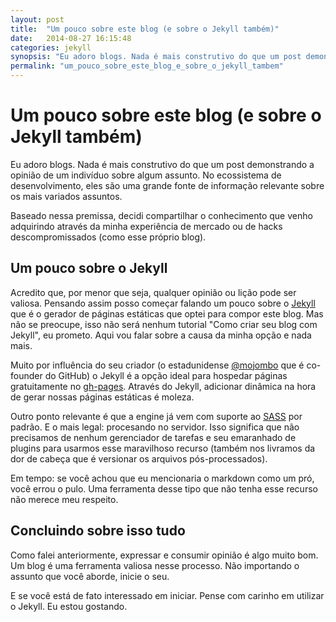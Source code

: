 ```yaml
---
layout: post
title:  "Um pouco sobre este blog (e sobre o Jekyll também)"
date:   2014-08-27 16:15:48
categories: jekyll
synopsis: "Eu adoro blogs. Nada é mais construtivo do que um post demonstrando a opinião de um indivíduo sobre algum assunto. No ecossistema de desenvolvimento, eles são uma grande fonte de informação relevante sobre os mais variados assuntos."
permalink: "um_pouco_sobre_este_blog_e_sobre_o_jekyll_tambem"
---
```


# Um pouco sobre este blog (e sobre o Jekyll também)

Eu adoro blogs. Nada é mais construtivo do que um post demonstrando a opinião de um indivíduo sobre algum assunto. No ecossistema de desenvolvimento, eles são uma grande fonte de informação relevante sobre os mais variados assuntos.

Baseado nessa premissa, decidi compartilhar o conhecimento que venho adquirindo através da minha experiência de mercado ou de hacks descompromissados (como esse próprio blog).

## Um pouco sobre o Jekyll

Acredito que, por menor que seja, qualquer opinião ou lição pode ser valiosa. Pensando assim posso começar falando um pouco sobre o [Jekyll](http://jekyllrb.com/) que é o gerador de páginas estáticas que optei para compor este blog. Mas não se preocupe, isso não será nenhum tutorial "Como criar seu blog com Jekyll", eu prometo. Aqui vou falar sobre a causa da minha opção e nada mais.

Muito por influência do seu criador (o estadunidense [@mojombo](https://github.com/mojombo) que é co-founder do GitHub) o Jekyll é a opção ideal para hospedar páginas gratuitamente no [gh-pages](https://pages.github.com/). Através do Jekyll, adicionar dinâmica na hora de gerar nossas páginas estáticas é moleza.

Outro ponto relevante é que a engine já vem com suporte ao [SASS](http://sass-lang.com/) por padrão. E o mais legal: procesando no servidor. Isso significa que não precisamos de nenhum gerenciador de tarefas e seu emaranhado de plugins para usarmos esse maravilhoso recurso (também nos livramos da dor de cabeça que é versionar os arquivos pós-processados).

Em tempo: se você achou que eu mencionaria o markdown como um pró, você errou o pulo. Uma ferramenta desse tipo que não tenha esse recurso não merece meu respeito.

## Concluindo sobre isso tudo

Como falei anteriormente, expressar e consumir opinião é algo muito bom. Um blog é uma ferramenta valiosa nesse processo. Não importando o assunto que você aborde, inicie o seu.

E se você está de fato interessado em iniciar. Pense com carinho em utilizar o Jekyll. Eu estou gostando.

